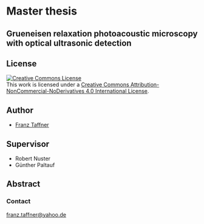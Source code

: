 # Master thesis 
## Grueneisen relaxation photoacoustic microscopy with optical ultrasonic detection

## License
<a rel="license" href="http://creativecommons.org/licenses/by-nc-nd/4.0/"><img alt="Creative Commons License" style="border-width:0" src="https://i.creativecommons.org/l/by-nc-nd/4.0/88x31.png" /></a><br />This work is licensed under a <a rel="license" href="http://creativecommons.org/licenses/by-nc-nd/4.0/">Creative Commons Attribution-NonCommercial-NoDerivatives 4.0 International License</a>.



## Author
* [Franz Taffner](https://github.com/fxat)

## Supervisor

* Robert Nuster
* Günther Paltauf

## Abstract

### Contact

franz.taffner@yahoo.de
